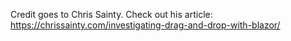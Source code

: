 Credit goes to Chris Sainty. Check out his article: https://chrissainty.com/investigating-drag-and-drop-with-blazor/
